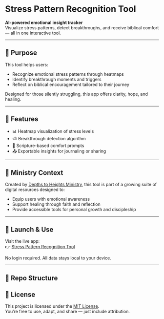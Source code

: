 # Stress Pattern Recognition Tool

**AI-powered emotional insight tracker**  
Visualize stress patterns, detect breakthroughs, and receive biblical comfort — all in one interactive tool.

---

## 🌟 Purpose

This tool helps users:
- Recognize emotional stress patterns through heatmaps
- Identify breakthrough moments and triggers
- Reflect on biblical encouragement tailored to their journey

Designed for those silently struggling, this app offers clarity, hope, and healing.

---

## 🔧 Features

- 📊 Heatmap visualization of stress levels
- ⛅ Breakthrough detection algorithm
- 📖 Scripture-based comfort prompts
- 📤 Exportable insights for journaling or sharing

---

## 🙏 Ministry Context

Created by [Depths to Heights Ministry](https://depthstoheights.github.io), this tool is part of a growing suite of digital resources designed to:
- Equip users with emotional awareness
- Support healing through faith and reflection
- Provide accessible tools for personal growth and discipleship

---

## 🚀 Launch & Use

Visit the live app:  
👉 [Stress Pattern Recognition Tool](https://depthstoheights.github.io/Stress-Pattern-Recognition-Tool/)

No login required. All data stays local to your device.

---

## 📁 Repo Structure

## 📜 License

This project is licensed under the [MIT License](LICENSE).  
You’re free to use, adapt, and share — just include attribution.



